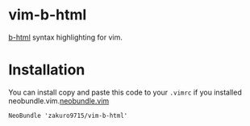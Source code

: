 # vim-b-html

[b-html](https://github.com/b-html/b-html) syntax highlighting for vim.

# Installation

You can install copy and paste this code to your `.vimrc`
if you installed neobundle.vim.[neobundle.vim](https://github.com/Shouago/neobundle.vim)

```vim
NeoBundle 'zakuro9715/vim-b-html'
```
